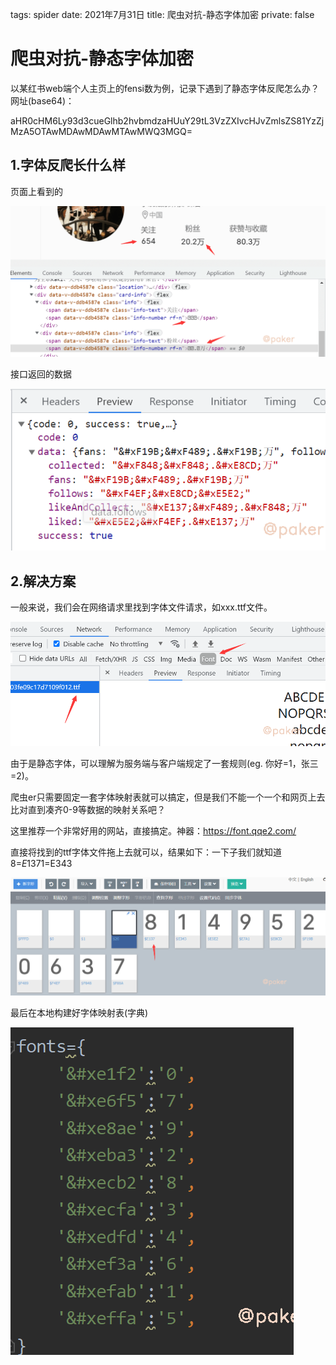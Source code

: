 tags: spider
date: 2021年7月31日
title: 爬虫对抗-静态字体加密
private: false

# 爬虫对抗-静态字体加密

以某红书web端个人主页上的fensi数为例，记录下遇到了静态字体反爬怎么办？网址(base64)：

aHR0cHM6Ly93d3cueGlhb2hvbmdzaHUuY29tL3VzZXIvcHJvZmlsZS81YzZjMzA5OTAwMDAwMDAwMTAwMWQ3MGQ=

## 1.字体反爬长什么样

页面上看到的

![image-20210731221811789](image-20210731221811789.png)

接口返回的数据

![image-20210731221910820](image-20210731221910820.png)

## 2.解决方案

一般来说，我们会在网络请求里找到字体文件请求，如xxx.ttf文件。

![image-20210731222649310](image-20210731222649310.png)

由于是静态字体，可以理解为服务端与客户端规定了一套规则(eg. 你好=1，张三=2)。

爬虫er只需要固定一套字体映射表就可以搞定，但是我们不能一个一个和网页上去比对直到凑齐0-9等数据的映射关系吧？

这里推荐一个非常好用的网站，直接搞定。神器：https://font.qqe2.com/

直接将找到的ttf字体文件拖上去就可以，结果如下：一下子我们就知道8=$E137  1=$E343

![image-20210731223035492](image-20210731223035492.png)

最后在本地构建好字体映射表(字典)

![image-20210731223219964](image-20210731223219964.png)
